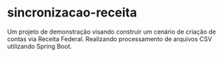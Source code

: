 # sincronizacao-receita
Um projeto de demonstração visando construir um cenário de criação de contas via Receita Federal. Realizando processamento de arquivos CSV utilizando Spring Boot.
